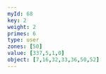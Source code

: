 ```yaml
---
myId: 68
key: 2
weight: 2
primes: 6
type: user
zones: [50]
value: [337,5,1,0]
object: [7,16,32,33,36,50,52]
---
```

